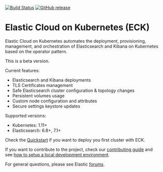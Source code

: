 
[![Build Status](https://devops-ci.elastic.co/buildStatus/icon?job=cloud-on-k8s-e2e-tests&subject=E2E%20tests)](https://devops-ci.elastic.co/view/cloud-on-k8s/job/cloud-on-k8s-e2e-tests)
[![GitHub release](https://img.shields.io/github/v/release/elastic/cloud-on-k8s.svg)](https://github.com/elastic/cloud-on-k8s/releases/latest)

# Elastic Cloud on Kubernetes (ECK)

Elastic Cloud on Kubernetes automates the deployment, provisioning, management, and orchestration of Elasticsearch and Kibana on Kubernetes based on the operator pattern.

This is a beta version.

Current features:

*  Elasticsearch and Kibana deployments
*  TLS Certificates management
*  Safe Elasticsearch cluster configuration & topology changes
*  Persistent volumes usage
*  Custom node configuration and attributes
*  Secure settings keystore updates

Supported versions:

*  Kubernetes: 1.11+
*  Elasticsearch: 6.8+, 7.1+

Check the [Quickstart](https://www.elastic.co/guide/en/cloud-on-k8s/current/k8s-quickstart.html) if you want to deploy you first cluster with ECK.

If you want to contribute to the project, check our [contributing guide](CONTRIBUTING.md) and see [how to setup a local development environment](dev-setup.md).

For general questions, please see Elastic [forums](https://discuss.elastic.co/c/eck).